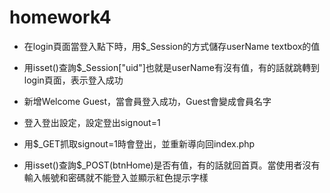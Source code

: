 # homework4

- 在login頁面當登入點下時，用$_Session的方式儲存userName textbox的值

- 用isset()查詢$_Session["uid"]也就是userName有沒有值，有的話就跳轉到login頁面，表示登入成功

- 新增Welcome Guest，當會員登入成功，Guest會變成會員名字

- 登入登出設定，設定登出signout=1

- 用$_GET抓取signout=1時會登出，並重新導向回index.php

- 用isset()查詢$_POST(btnHome)是否有值，有的話就回首頁。當使用者沒有輸入帳號和密碼就不能登入並顯示紅色提示字樣